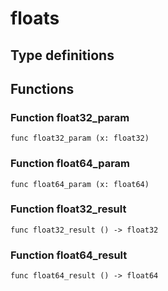 # floats



## Type definitions



## Functions

### Function float32_param

`func float32_param (x: float32)`


### Function float64_param

`func float64_param (x: float64)`


### Function float32_result

`func float32_result () -> float32`


### Function float64_result

`func float64_result () -> float64`

